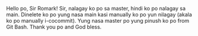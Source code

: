 Hello po, Sir Romark! Sir, nalagay ko po sa master, hindi ko po nalagay sa main. Dinelete ko po yung nasa main kasi manually ko po yun nilagay (akala ko po manually i-cocommit). Yung nasa master po yung pinush ko po from Git Bash. Thank you po and God bless.
